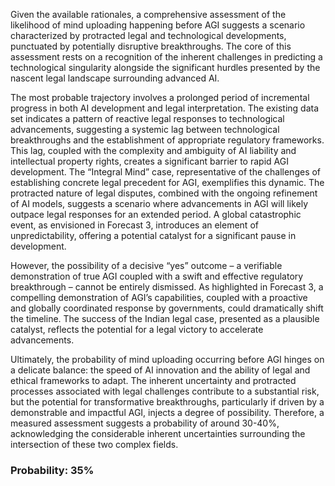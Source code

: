 Given the available rationales, a comprehensive assessment of the likelihood of mind uploading happening before AGI suggests a scenario characterized by protracted legal and technological developments, punctuated by potentially disruptive breakthroughs. The core of this assessment rests on a recognition of the inherent challenges in predicting a technological singularity alongside the significant hurdles presented by the nascent legal landscape surrounding advanced AI.

The most probable trajectory involves a prolonged period of incremental progress in both AI development and legal interpretation. The existing data set indicates a pattern of reactive legal responses to technological advancements, suggesting a systemic lag between technological breakthroughs and the establishment of appropriate regulatory frameworks. This lag, coupled with the complexity and ambiguity of AI liability and intellectual property rights, creates a significant barrier to rapid AGI development. The “Integral Mind” case, representative of the challenges of establishing concrete legal precedent for AGI, exemplifies this dynamic. The protracted nature of legal disputes, combined with the ongoing refinement of AI models, suggests a scenario where advancements in AGI will likely outpace legal responses for an extended period. A global catastrophic event, as envisioned in Forecast 3, introduces an element of unpredictability, offering a potential catalyst for a significant pause in development.

However, the possibility of a decisive “yes” outcome – a verifiable demonstration of true AGI coupled with a swift and effective regulatory breakthrough – cannot be entirely dismissed. As highlighted in Forecast 3, a compelling demonstration of AGI’s capabilities, coupled with a proactive and globally coordinated response by governments, could dramatically shift the timeline. The success of the Indian legal case, presented as a plausible catalyst, reflects the potential for a legal victory to accelerate advancements. 

Ultimately, the probability of mind uploading occurring before AGI hinges on a delicate balance: the speed of AI innovation and the ability of legal and ethical frameworks to adapt. The inherent uncertainty and protracted processes associated with legal challenges contribute to a substantial risk, but the potential for transformative breakthroughs, particularly if driven by a demonstrable and impactful AGI, injects a degree of possibility. Therefore, a measured assessment suggests a probability of around 30-40%, acknowledging the considerable inherent uncertainties surrounding the intersection of these two complex fields.

### Probability: 35%